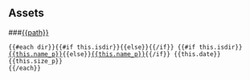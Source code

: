 ## Assets

###<a href="./?path={{path}}">{{path}}</a>

<pre><code>{{#each dir}}{{#if this.isdir}}<span class="glyphicon glyphicon-folder-close" aria-hidden="true"></span></i>{{else}}<span class="glyphicon glyphicon-file" aria-hidden="true"></span>{{/if}} {{#if this.isdir}}<a href="./?path={{path}}/{{this.name}}">{{this.name_p}}</a>{{else}}<a href="/{{user_id}}/api/assetget.json?path={{path}}/{{this.name}}">{{this.name_p}}</a>{{/if}} {{this.date}} {{this.size_p}}
{{/each}}</code></pre>